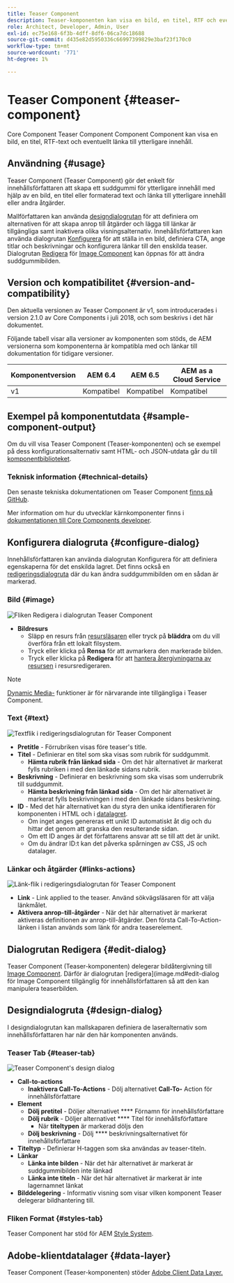 ```yaml
---
title: Teaser Component
description: Teaser-komponenten kan visa en bild, en titel, RTF och eventuellt länka till ytterligare innehåll.
role: Architect, Developer, Admin, User
exl-id: ec75e168-6f3b-4dff-8df6-06ca7dc18688
source-git-commit: d435e82d5950336c66997399829e3baf23f170c0
workflow-type: tm+mt
source-wordcount: '771'
ht-degree: 1%

---
```


# Teaser Component {#teaser-component}

Core Component Teaser Component Component Component kan visa en bild, en titel, RTF-text och eventuellt länka till ytterligare innehåll.

## Användning {#usage}

Teaser Component (Teaser Component) gör det enkelt för innehållsförfattaren att skapa ett suddgummi för ytterligare innehåll med hjälp av en bild, en titel eller formaterad text och länka till ytterligare innehåll eller andra åtgärder.

Mallförfattaren kan använda [designdialogrutan](#design-dialog) för att definiera om alternativen för att skapa anrop till åtgärder och lägga till länkar är tillgängliga samt inaktivera olika visningsalternativ. Innehållsförfattaren kan använda dialogrutan [Konfigurera](#configure-dialog) för att ställa in en bild, definiera CTA, ange titlar och beskrivningar och konfigurera länkar till den enskilda teaser. Dialogrutan [Redigera](image.md#edit-dialog) för [Image Component](image.md) kan öppnas för att ändra suddgummibilden.

## Version och kompatibilitet {#version-and-compatibility}

Den aktuella versionen av Teaser Component är v1, som introducerades i version 2.1.0 av Core Components i juli 2018, och som beskrivs i det här dokumentet.

Följande tabell visar alla versioner av komponenten som stöds, de AEM versionerna som komponenterna är kompatibla med och länkar till dokumentation för tidigare versioner.

| Komponentversion | AEM 6.4 | AEM 6.5 | AEM as a Cloud Service |
|---|---|---|---|
| v1 | Kompatibel | Kompatibel | Kompatibel |

## Exempel på komponentutdata {#sample-component-output}

Om du vill visa Teaser Component (Teaser-komponenten) och se exempel på dess konfigurationsalternativ samt HTML- och JSON-utdata går du till [komponentbiblioteket](https://adobe.com/go/aem_cmp_library_teaser).

### Teknisk information {#technical-details}

Den senaste tekniska dokumentationen om Teaser Component [finns på GitHub](https://adobe.com/go/aem_cmp_tech_teaser_v1).

Mer information om hur du utvecklar kärnkomponenter finns i [dokumentationen till Core Components developer](/help/developing/overview.md).

## Konfigurera dialogruta {#configure-dialog}

Innehållsförfattaren kan använda dialogrutan Konfigurera för att definiera egenskaperna för det enskilda lagret. Det finns också en [redigeringsdialogruta](#edit-dialog) där du kan ändra suddgummibilden om en sådan är markerad.

### Bild {#image}

![Fliken Redigera i dialogrutan Teaser Component](/help/assets/teaser-edit-image.png)

* **Bildresurs**
   * Släpp en resurs från [resursläsaren](https://experienceleague.adobe.com/docs/experience-manager-cloud-service/sites/authoring/fundamentals/environment-tools.html) eller tryck på **bläddra** om du vill överföra från ett lokalt filsystem.
   * Tryck eller klicka på **Rensa** för att avmarkera den markerade bilden.
   * Tryck eller klicka på **Redigera** för att [hantera återgivningarna av resursen](https://experienceleague.adobe.com/docs/experience-manager-cloud-service/assets/manage/manage-digital-assets.html) i resursredigeraren.

>[!NOTE]
>
>[Dynamic Media-](image.md#dynamic-media) funktioner är för närvarande inte tillgängliga i Teaser Component.

### Text {#text}

![Textflik i redigeringsdialogrutan för Teaser Component](/help/assets/teaser-edit-text.png)

* **Pretitle**  - Förrubriken visas före teaser&#39;s title.
* **Titel**  - Definierar en titel som ska visas som rubrik för suddgummit.
   * **Hämta rubrik från länkad sida**  - Om det här alternativet är markerat fylls rubriken i med den länkade sidans rubrik.
* **Beskrivning**  - Definierar en beskrivning som ska visas som underrubrik till suddgummit.
   * **Hämta beskrivning från länkad sida**  - Om det här alternativet är markerat fylls beskrivningen i med den länkade sidans beskrivning.
* **ID**  - Med det här alternativet kan du styra den unika identifieraren för komponenten i HTML och i  [datalagret](/help/developing/data-layer/overview.md).
   * Om inget anges genereras ett unikt ID automatiskt åt dig och du hittar det genom att granska den resulterande sidan.
   * Om ett ID anges är det författarens ansvar att se till att det är unikt.
   * Om du ändrar ID:t kan det påverka spårningen av CSS, JS och datalager.

### Länkar och åtgärder {#links-actions}

![Länk-flik i redigeringsdialogrutan för Teaser Component](/help/assets/teaser-edit-link.png)

* **Link** - Link applied to the teaser. Använd sökvägsläsaren för att välja länkmålet.
* **Aktivera anrop-till-åtgärder** - När det här alternativet är markerat aktiveras definitionen av anrop-till-åtgärder. Den första Call-To-Action-länken i listan används som länk för andra teaserelement.

## Dialogrutan Redigera {#edit-dialog}

Teaser Component (Teaser-komponenten) delegerar bildåtergivning till [Image Component](image.md). Därför är dialogrutan [redigera](image.md#edit-dialog för Image Component tillgänglig för innehållsförfattaren så att den kan manipulera teaserbilden.

## Designdialogruta {#design-dialog}

I designdialogrutan kan mallskaparen definiera de laseralternativ som innehållsförfattaren har när den här komponenten används.

### Teaser Tab {#teaser-tab}

![Teaser Component&#39;s design dialog](/help/assets/teaser-design.png)

* **Call-to-actions**
   * **Inaktivera Call-To-Actions** - Dölj alternativet  **Call-To-** Action för innehållsförfattare
* **Element**
   * **Dölj pretitel**  - Döljer alternativet  **** Förnamn för innehållsförfattare
   * **Dölj rubrik**  - Döljer alternativet  **** Titel för innehållsförfattare
      * När **titeltypen** är markerad döljs den
   * **Dölj beskrivning** - Dölj  **** beskrivningsalternativet för innehållsförfattare
* **Titeltyp**  - Definierar H-taggen som ska användas av teaser-titeln.
* **Länkar**
   * **Länka inte bilden**  - När det här alternativet är markerat är suddgummibilden inte länkad
   * **Länka inte titeln** - När det här alternativet är markerat är inte lagernamnet länkat
* **Bilddelegering**  - Informativ visning som visar vilken komponent Teaser delegerar bildhantering till.

### Fliken Format {#styles-tab}

Teaser Component har stöd för AEM [Style System](/help/get-started/authoring.md#component-styling).

## Adobe-klientdatalager {#data-layer}

Teaser Component (Teaser-komponenten) stöder [Adobe Client Data Layer.](/help/developing/data-layer/overview.md)
